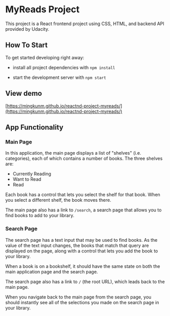# MyReads Project

This project is a React frontend project using CSS, HTML, and backend API provided by Udacity.

## How To Start

To get started developing right away:

- install all project dependencies with `npm install`

- start the development server with `npm start`

## View demo

[https://mingkunm.github.io/reactnd-project-myreads/](https://mingkunm.github.io/reactnd-project-myreads/)

## App Functionality

### Main Page

In this application, the main page displays a list of "shelves" (i.e. categories), each of which contains a number of books. The three shelves are:

- Currently Reading
- Want to Read
- Read

Each book has a control that lets you select the shelf for that book. When you select a different shelf, the book moves there.

The main page also has a link to `/search`, a search page that allows you to find books to add to your library.

### Search Page

The search page has a text input that may be used to find books. As the value of the text input changes, the books that match that query are displayed on the page, along with a control that lets you add the book to your library.

When a book is on a bookshelf, it should have the same state on both the main application page and the search page.

The search page also has a link to `/` (the root URL), which leads back to the main page.

When you navigate back to the main page from the search page, you should instantly see all of the selections you made on the search page in your library.
